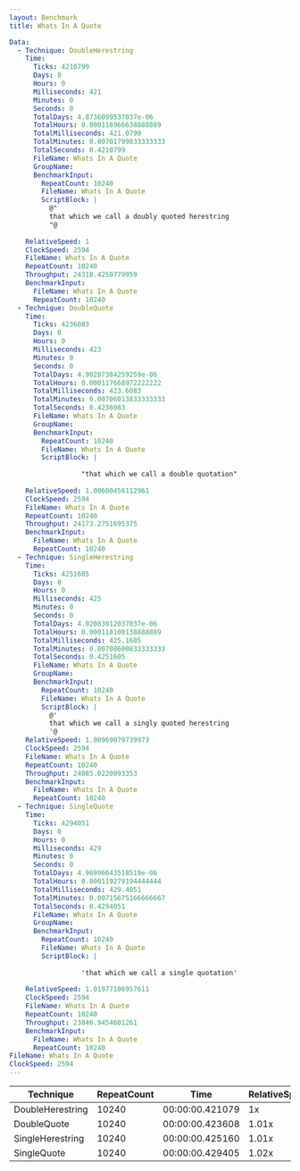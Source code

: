 ```yaml
---
layout: Benchmark
title: Whats In A Quote

Data: 
  - Technique: DoubleHerestring
    Time: 
      Ticks: 4210799
      Days: 0
      Hours: 0
      Milliseconds: 421
      Minutes: 0
      Seconds: 0
      TotalDays: 4.8736099537037e-06
      TotalHours: 0.000116966638888889
      TotalMilliseconds: 421.0799
      TotalMinutes: 0.00701799833333333
      TotalSeconds: 0.4210799
      FileName: Whats In A Quote
      GroupName: 
      BenchmarkInput: 
        RepeatCount: 10240
        FileName: Whats In A Quote
        ScriptBlock: |
          @"
          that which we call a doubly quoted herestring
          "@
              
    RelativeSpeed: 1
    ClockSpeed: 2594
    FileName: Whats In A Quote
    RepeatCount: 10240
    Throughput: 24318.4250779959
    BenchmarkInput: 
      FileName: Whats In A Quote
      RepeatCount: 10240
  - Technique: DoubleQuote
    Time: 
      Ticks: 4236083
      Days: 0
      Hours: 0
      Milliseconds: 423
      Minutes: 0
      Seconds: 0
      TotalDays: 4.90287384259259e-06
      TotalHours: 0.000117668972222222
      TotalMilliseconds: 423.6083
      TotalMinutes: 0.00706013833333333
      TotalSeconds: 0.4236083
      FileName: Whats In A Quote
      GroupName: 
      BenchmarkInput: 
        RepeatCount: 10240
        FileName: Whats In A Quote
        ScriptBlock: |
          
                  "that which we call a double quotation"
              
    RelativeSpeed: 1.00600456112961
    ClockSpeed: 2594
    FileName: Whats In A Quote
    RepeatCount: 10240
    Throughput: 24173.2751695375
    BenchmarkInput: 
      FileName: Whats In A Quote
      RepeatCount: 10240
  - Technique: SingleHerestring
    Time: 
      Ticks: 4251605
      Days: 0
      Hours: 0
      Milliseconds: 425
      Minutes: 0
      Seconds: 0
      TotalDays: 4.92083912037037e-06
      TotalHours: 0.000118100138888889
      TotalMilliseconds: 425.1605
      TotalMinutes: 0.00708600833333333
      TotalSeconds: 0.4251605
      FileName: Whats In A Quote
      GroupName: 
      BenchmarkInput: 
        RepeatCount: 10240
        FileName: Whats In A Quote
        ScriptBlock: |
          @'
          that which we call a singly quoted herestring
          '@
    RelativeSpeed: 1.00969079739973
    ClockSpeed: 2594
    FileName: Whats In A Quote
    RepeatCount: 10240
    Throughput: 24085.0220093353
    BenchmarkInput: 
      FileName: Whats In A Quote
      RepeatCount: 10240
  - Technique: SingleQuote
    Time: 
      Ticks: 4294051
      Days: 0
      Hours: 0
      Milliseconds: 429
      Minutes: 0
      Seconds: 0
      TotalDays: 4.96996643518519e-06
      TotalHours: 0.000119279194444444
      TotalMilliseconds: 429.4051
      TotalMinutes: 0.00715675166666667
      TotalSeconds: 0.4294051
      FileName: Whats In A Quote
      GroupName: 
      BenchmarkInput: 
        RepeatCount: 10240
        FileName: Whats In A Quote
        ScriptBlock: |
          
                  'that which we call a single quotation'
              
    RelativeSpeed: 1.01977106957611
    ClockSpeed: 2594
    FileName: Whats In A Quote
    RepeatCount: 10240
    Throughput: 23846.9454601261
    BenchmarkInput: 
      FileName: Whats In A Quote
      RepeatCount: 10240
FileName: Whats In A Quote
ClockSpeed: 2594
---
```





|Technique       |RepeatCount|Time           |RelativeSpeed|Throughput|
|----------------|-----------|---------------|-------------|----------|
|DoubleHerestring|10240      |00:00:00.421079|1x           |24318.43/s|
|DoubleQuote     |10240      |00:00:00.423608|1.01x        |24173.28/s|
|SingleHerestring|10240      |00:00:00.425160|1.01x        |24085.02/s|
|SingleQuote     |10240      |00:00:00.429405|1.02x        |23846.95/s|
